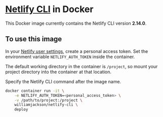 # [Netlify CLI][a] in Docker

This Docker image currently contains the Netlify CLI version **2.14.0**.

## To use this image

In your [Netlify user settings][b], create a personal access token. Set the environment variable `NETLIFY_AUTH_TOKEN`
inside the container.

The default working directory in the container is `/project`, so mount your project directory into the container at that
location.

Specify the Netlify CLI command after the image name.

```bash
docker container run -it \
    -e NETLIFY_AUTH_TOKEN=<personal_access_token> \
    -v /path/to/project:/project \
    williamjackson/netlify-cli \
    deploy
```

[a]: https://github.com/netlify/cli/
[b]: https://app.netlify.com/user/applications
